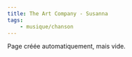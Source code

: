 ```yaml
---
title: The Art Company - Susanna
tags:
    - musique/chanson
---
```


Page créée automatiquement, mais vide.
